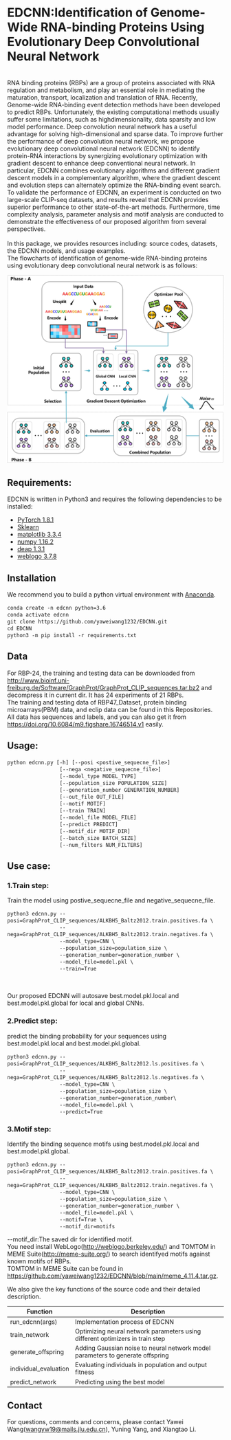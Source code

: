 # EDCNN:Identification of Genome-Wide RNA-binding Proteins Using Evolutionary Deep Convolutional Neural Network
<br>
RNA binding proteins (RBPs) are a group of proteins associated with RNA regulation and
metabolism, and play an essential role in mediating the maturation, transport, localization and translation
of RNA. Recently, Genome-wide RNA-binding event detection methods have been developed to predict
RBPs. Unfortunately, the existing computational methods usually suffer some limitations, such as highdimensionality, data sparsity and low model performance.
Deep convolution neural network has a useful advantage for solving high-dimensional and
sparse data. To improve further the performance of deep convolution neural network, we propose
evolutionary deep convolutional neural network (EDCNN) to identify protein-RNA interactions by
synergizing evolutionary optimization with gradient descent to enhance deep conventional neural network.
In particular, EDCNN combines evolutionary algorithms and different gradient descent models in a
complementary algorithm, where the gradient descent and evolution steps can alternately optimize the
RNA-binding event search. To validate the performance of EDCNN, an experiment is conducted on two
large-scale CLIP-seq datasets, and results reveal that EDCNN provides superior performance to other
state-of-the-art methods. Furthermore, time complexity analysis, parameter analysis and motif analysis
are conducted to demonstrate the effectiveness of our proposed algorithm from several perspectives.

<br>
<br>
In this package, we provides resources including: source codes, datasets, the EDCNN models, and usage examples. <br>
The flowcharts of identification of genome-wide RNA-binding proteins using evolutionary deep convolutional neural network is as follows:<br>

![Image text](https://github.com/yaweiwang1232/EDCNN/blob/main/Architecture.png)

## Requirements:
EDCNN is written in Python3 and requires the following dependencies to be installed: <br>
+ [PyTorch 1.8.1](http://pytorch.org/) <br>
+ [Sklearn](https://github.com/scikit-learn/scikit-learn)
+ [matplotlib 3.3.4](https://matplotlib.org/)
+ [numpy 1.16.2](http://numpy.org/)
+ [deap 1.3.1](https://github.com/deap/deap)
+ [weblogo 3.7.8](http://weblogo.berkeley.edu/)

## Installation
We recommend you to build a python virtual environment with [Anaconda](https://docs.anaconda.com/anaconda/install/linux/). 
```
conda create -n edcnn python=3.6
conda activate edcnn
git clone https://github.com/yaweiwang1232/EDCNN.git
cd EDCNN
python3 -m pip install -r requirements.txt
```






## Data 
For RBP-24, the training and testing data can be downloaded from http://www.bioinf.uni-freiburg.de/Software/GraphProt/GraphProt_CLIP_sequences.tar.bz2 and decompress it in current dir. It has 24 experiments of 21 RBPs.<br>
The training and testing data of RBP47_Dataset, protein binding microarrays(PBM) data, and eclip data can be found in this Repositories.<br>
All data has sequences and labels, and you can also get it from https://doi.org/10.6084/m9.figshare.16746514.v1
easily.
## Usage:

```
python edcnn.py [-h] [--posi <postive_sequecne_file>]
                 [--nega <negative_sequecne_file>]
                 [--model_type MODEL_TYPE] 
                 [--population_size POPULATION_SIZE]
                 [--generation_number GENERATION_NUMBER]
                 [--out_file OUT_FILE]
                 [--motif MOTIF] 
                 [--train TRAIN] 
                 [--model_file MODEL_FILE] 
                 [--predict PREDICT]
                 [--motif_dir MOTIF_DIR]
                 [--batch_size BATCH_SIZE] 
                 [--num_filters NUM_FILTERS] 
```



                 
## Use case:

### 1.Train step:

Train the model using postive_sequecne_file and negative_sequecne_file.<br>
```
python3 edcnn.py --posi=GraphProt_CLIP_sequences/ALKBH5_Baltz2012.train.positives.fa \
                 --nega=GraphProt_CLIP_sequences/ALKBH5_Baltz2012.train.negatives.fa \
                 --model_type=CNN \
                 --population_size=population_size \
                 --generation_number=generation_number \
                 --model_file=model.pkl \
                 --train=True 
                 
```
<br>
Our proposed EDCNN will autosave best.model.pkl.local and best.model.pkl.global for local and global CNNs. <br>

### 2.Predict step:
predict the binding probability for your sequences using best.model.pkl.local and best.model.pkl.global.
```
python3 edcnn.py --posi=GraphProt_CLIP_sequences/ALKBH5_Baltz2012.ls.positives.fa \
                 --nega=GraphProt_CLIP_sequences/ALKBH5_Baltz2012.ls.negatives.fa \
                 --model_type=CNN \
                 --population_size=population_size \
                 --generation_number=generation_number\
                 --model_file=model.pkl \
                 --predict=True 
```
### 3.Motif step:
Identify the binding sequence motifs using best.model.pkl.local and best.model.pkl.global.
```
python3 edcnn.py --posi=GraphProt_CLIP_sequences/ALKBH5_Baltz2012.train.positives.fa \
                 --nega=GraphProt_CLIP_sequences/ALKBH5_Baltz2012.train.negatives.fa \
                 --model_type=CNN \
                 --population_size=population_size \
                 --generation_number=generation_number \
                 --model_file=model.pkl \
                 --motif=True \
                 --motif_dir=motifs
```
--motif_dir:The saved dir for identified motif.
<br>
You need install WebLogo(http://weblogo.berkeley.edu/) and TOMTOM in MEME Suite(http://meme-suite.org/) to search identifyed motifs against known motifs of RBPs. <br> 
TOMTOM in MEME Suite can be found in https://github.com/yaweiwang1232/EDCNN/blob/main/meme_4.11.4.tar.gz.
<br>

We also give the key functions of the source code and their detailed description.<br>

Function | Description
---|---
run_edcnn(args) | Implementation process of EDCNN
train_network | Optimizing neural network parameters using different optimizers in train step
generate_offspring | Adding Gaussian noise to neural network model parameters to generate offspring
individual_evaluation | Evaluating individuals in population and output fitness
predict_network | Predicting using the best model

## Contact
For questions, comments and concerns, please contact
Yawei Wang(wangyw19@mails.jlu.edu.cn), Yuning Yang, and Xiangtao Li.
